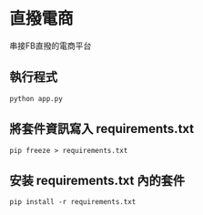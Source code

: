 # 直撥電商
串接FB直撥的電商平台

## 執行程式
```
python app.py
```

## 將套件資訊寫入 requirements.txt
```
pip freeze > requirements.txt
```

## 安装 requirements.txt 內的套件
```
pip install -r requirements.txt
```